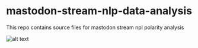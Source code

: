 # mastodon-stream-nlp-data-analysis

This repo contains source files for mastodon stream npl polarity analysis

![alt text](https://raw.githubusercontent.com/sergiojulio/twitter-stream-nlp-data-analysis/master/diagram.png "P2")

